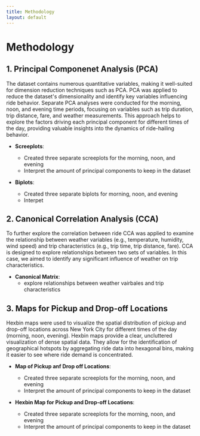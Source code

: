 ```yaml
---
title: Methodology
layout: default
--- 
```


# Methodology

## 1. Principal Componenet Analysis (PCA) 

The dataset contains numerous quantitative variables, making it well-suited for dimension reduction techniques such as PCA. PCA was applied to reduce the dataset's dimensionality and identify key variables influencing ride behavior. Separate PCA analyses were conducted for the morning, noon, and evening time periods, focusing on variables such as trip duration, trip distance, fare, and weather measurements. This approach helps to explore the factors driving each principal component for different times of the day, providing valuable insights into the dynamics of ride-hailing behavior.

- **Screeplots**: 
  - Created three separate screeplots for the morning, noon, and evening
  - Interpret the amount of principal components to keep in the dataset
  
- **Biplots**:
  - Created three separate biplots for morning, noon, and evening
  - Interpet
 
 ## 2. Canonical Correlation Analysis (CCA)
To further explore the correlation between ride CCA was applied to examine the relationship between weather variables (e.g., temperature, humidity, wind speed) and trip characteristics (e.g., trip time, trip distance, fare). CCA is designed to explore relationships between two sets of variables. In this case, we aimed to identify any significant influence of weather on trip characteristics.

- **Canonical Matrix**: 
  - explore relationships between weather vairbales and trip characteristics

## 3. Maps for Pickup and Drop-off Locations
Hexbin maps were used to visualize the spatial distribution of pickup and drop-off locations across New York City for different times of the day (morning, noon, evening). Hexbin maps provide a clear, uncluttered visualization of dense spatial data. They allow for the identification of geographical hotspots by aggregating ride data into hexagonal bins, making it easier to see where ride demand is concentrated.

- **Map of Pickup anf Drop off Locations**: 
  - Created three separate screeplots for the morning, noon, and evening
  - Interpret the amount of principal components to keep in the dataset
    
- **Hexbin Map for Pickup and Drop-off Locations**: 
  - Created three separate screeplots for the morning, noon, and evening
  - Interpret the amount of principal components to keep in the dataset 
